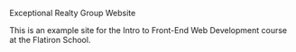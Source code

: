 Exceptional Realty Group Website

This is an example site for the Intro to Front-End Web Development course at the Flatiron School. 